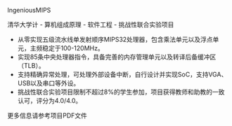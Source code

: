 IngeniousMIPS 

清华大学计 - 算机组成原理 - 软件工程 - 挑战性联合实验项目

- 从零实现五级流水线单发射顺序MIPS32处理器，包含乘法单元以及浮点单元，主频稳定于100-120MHz。
- 实现85条中央处理器指令，具备完善的内存管理单元以及转译后备缓冲区（TLB）。
- 支持精确异常处理，可处理外部设备中断，自行设计并实现SoC，支持VGA、USB以及串口等外设。
- 挑战性联合实验项目限制不超过8\%的学生参加，项目获得教师和助教的一致认可，评分为4.0/4.0。


更多信息请参考项目PDF文件
